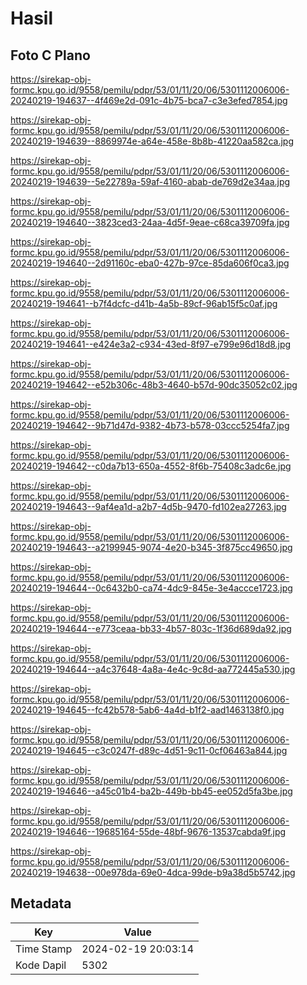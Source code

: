 # Hasil

## Foto C Plano

https://sirekap-obj-formc.kpu.go.id/9558/pemilu/pdpr/53/01/11/20/06/5301112006006-20240219-194637--4f469e2d-091c-4b75-bca7-c3e3efed7854.jpg

https://sirekap-obj-formc.kpu.go.id/9558/pemilu/pdpr/53/01/11/20/06/5301112006006-20240219-194639--8869974e-a64e-458e-8b8b-41220aa582ca.jpg

https://sirekap-obj-formc.kpu.go.id/9558/pemilu/pdpr/53/01/11/20/06/5301112006006-20240219-194639--5e22789a-59af-4160-abab-de769d2e34aa.jpg

https://sirekap-obj-formc.kpu.go.id/9558/pemilu/pdpr/53/01/11/20/06/5301112006006-20240219-194640--3823ced3-24aa-4d5f-9eae-c68ca39709fa.jpg

https://sirekap-obj-formc.kpu.go.id/9558/pemilu/pdpr/53/01/11/20/06/5301112006006-20240219-194640--2d91160c-eba0-427b-97ce-85da606f0ca3.jpg

https://sirekap-obj-formc.kpu.go.id/9558/pemilu/pdpr/53/01/11/20/06/5301112006006-20240219-194641--b7f4dcfc-d41b-4a5b-89cf-96ab15f5c0af.jpg

https://sirekap-obj-formc.kpu.go.id/9558/pemilu/pdpr/53/01/11/20/06/5301112006006-20240219-194641--e424e3a2-c934-43ed-8f97-e799e96d18d8.jpg

https://sirekap-obj-formc.kpu.go.id/9558/pemilu/pdpr/53/01/11/20/06/5301112006006-20240219-194642--e52b306c-48b3-4640-b57d-90dc35052c02.jpg

https://sirekap-obj-formc.kpu.go.id/9558/pemilu/pdpr/53/01/11/20/06/5301112006006-20240219-194642--9b71d47d-9382-4b73-b578-03ccc5254fa7.jpg

https://sirekap-obj-formc.kpu.go.id/9558/pemilu/pdpr/53/01/11/20/06/5301112006006-20240219-194642--c0da7b13-650a-4552-8f6b-75408c3adc6e.jpg

https://sirekap-obj-formc.kpu.go.id/9558/pemilu/pdpr/53/01/11/20/06/5301112006006-20240219-194643--9af4ea1d-a2b7-4d5b-9470-fd102ea27263.jpg

https://sirekap-obj-formc.kpu.go.id/9558/pemilu/pdpr/53/01/11/20/06/5301112006006-20240219-194643--a2199945-9074-4e20-b345-3f875cc49650.jpg

https://sirekap-obj-formc.kpu.go.id/9558/pemilu/pdpr/53/01/11/20/06/5301112006006-20240219-194644--0c6432b0-ca74-4dc9-845e-3e4accce1723.jpg

https://sirekap-obj-formc.kpu.go.id/9558/pemilu/pdpr/53/01/11/20/06/5301112006006-20240219-194644--e773ceaa-bb33-4b57-803c-1f36d689da92.jpg

https://sirekap-obj-formc.kpu.go.id/9558/pemilu/pdpr/53/01/11/20/06/5301112006006-20240219-194644--a4c37648-4a8a-4e4c-9c8d-aa772445a530.jpg

https://sirekap-obj-formc.kpu.go.id/9558/pemilu/pdpr/53/01/11/20/06/5301112006006-20240219-194645--fc42b578-5ab6-4a4d-b1f2-aad1463138f0.jpg

https://sirekap-obj-formc.kpu.go.id/9558/pemilu/pdpr/53/01/11/20/06/5301112006006-20240219-194645--c3c0247f-d89c-4d51-9c11-0cf06463a844.jpg

https://sirekap-obj-formc.kpu.go.id/9558/pemilu/pdpr/53/01/11/20/06/5301112006006-20240219-194646--a45c01b4-ba2b-449b-bb45-ee052d5fa3be.jpg

https://sirekap-obj-formc.kpu.go.id/9558/pemilu/pdpr/53/01/11/20/06/5301112006006-20240219-194646--19685164-55de-48bf-9676-13537cabda9f.jpg

https://sirekap-obj-formc.kpu.go.id/9558/pemilu/pdpr/53/01/11/20/06/5301112006006-20240219-194638--00e978da-69e0-4dca-99de-b9a38d5b5742.jpg


## Metadata

| Key        | Value               |
| ---------- | ------------------- |
| Time Stamp | 2024-02-19 20:03:14 |
| Kode Dapil | 5302                |



